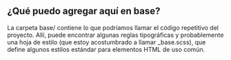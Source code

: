 ## ¿Qué puedo agregar aquí en base?
La carpeta base/ contiene lo que podríamos llamar el código repetitivo del proyecto. Allí, puede encontrar algunas reglas tipográficas y probablemente una hoja de estilo (que estoy acostumbrado a llamar _base.scss), que define algunos estilos estándar para elementos HTML de uso común.
